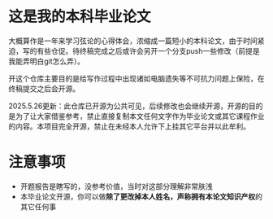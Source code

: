 # 这是我的本科毕业论文

大概算作是一年来学习弦论的心得体会，浓缩成一篇短小的本科论文，由于时间紧迫，写的有些仓促。待终稿完成之后或许会另开一个分支push一些修改（前提是我能弄明白git怎么弄）。

开这个仓库主要目的是给写作过程中出现诸如电脑遗失等不可抗力问题上保险，在终稿提交之后会开源。

2025.5.26更新：此仓库已开源为公共可见，后续修改也会继续开源，开源的目的是为了让大家借鉴参考，禁止直接复制本文任何文字作为毕业论文或其它课程作业的内容。本项目完全开源，禁止在未经本人允许下上挂其它平台并以此牟利。

# 注意事项

- 开题报告是瞎写的，没参考价值，当时对这部分理解非常肤浅
- 本毕业论文开源，你可以做**除了更改掉本人姓名，声称拥有本论文知识产权**的其它任何事